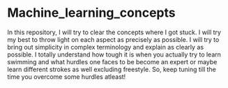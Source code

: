 # Machine_learning_concepts
In this repository, I will try to clear the concepts where I got stuck. I will try my best to throw light on each aspect as precisely as possible. I will try to bring out simplicity in complex terminology and explain as clearly as possible. I totally understand how tough it is when you actually try to learn swimming and what hurdles one faces to be become an expert or maybe learn different strokes as well excluding freestyle. So, keep tuning till the time you overcome some hurdles atleast! 
